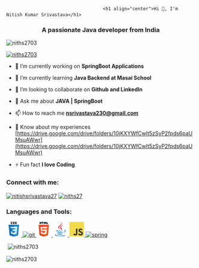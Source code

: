                                             
                                        <h1 align="center">Hi 👋, I'm Nitish Kumar Srivastava</h1>
<h3 align="center">A passionate Java developer from India</h3>

<p align="left"> <img src="https://komarev.com/ghpvc/?username=niths2703&label=Profile%20views&color=0e75b6&style=flat" alt="niths2703" /> </p>

<p align="left"> <a href="https://github.com/ryo-ma/github-profile-trophy"><img src="https://github-profile-trophy.vercel.app/?username=niths2703" alt="niths2703" /></a> </p>

- 🔭 I’m currently working on **SpringBoot Applications**

- 🌱 I’m currently learning **Java Backend at Masai School**

- 👯 I’m looking to collaborate on **Github and LinkedIn**

- 💬 Ask me about **JAVA | SpringBoot**

- 📫 How to reach me **nsrivastava230@gmail.com**

- 📄 Know about my experiences [https://drive.google.com/drive/folders/10jKXYWfCwlt5zSyP2fpds6paUMsuAWwr](https://drive.google.com/drive/folders/10jKXYWfCwlt5zSyP2fpds6paUMsuAWwr)

- ⚡ Fun fact **I love Coding**

<h3 align="left">Connect with me:</h3>
<p align="left">
<a href="https://linkedin.com/in/nitishsrivastava27" target="blank"><img align="center" src="https://raw.githubusercontent.com/rahuldkjain/github-profile-readme-generator/master/src/images/icons/Social/linked-in-alt.svg" alt="nitishsrivastava27" height="30" width="40" /></a>
<a href="https://www.hackerrank.com/niths27" target="blank"><img align="center" src="https://raw.githubusercontent.com/rahuldkjain/github-profile-readme-generator/master/src/images/icons/Social/hackerrank.svg" alt="niths27" height="30" width="40" /></a>
</p>

<h3 align="left">Languages and Tools:</h3>
<p align="left"> <a href="https://www.w3schools.com/css/" target="_blank" rel="noreferrer"> <img src="https://raw.githubusercontent.com/devicons/devicon/master/icons/css3/css3-original-wordmark.svg" alt="css3" width="40" height="40"/> </a> <a href="https://git-scm.com/" target="_blank" rel="noreferrer"> <img src="https://www.vectorlogo.zone/logos/git-scm/git-scm-icon.svg" alt="git" width="40" height="40"/> </a> <a href="https://www.w3.org/html/" target="_blank" rel="noreferrer"> <img src="https://raw.githubusercontent.com/devicons/devicon/master/icons/html5/html5-original-wordmark.svg" alt="html5" width="40" height="40"/> </a> <a href="https://www.java.com" target="_blank" rel="noreferrer"> <img src="https://raw.githubusercontent.com/devicons/devicon/master/icons/java/java-original.svg" alt="java" width="40" height="40"/> </a> <a href="https://developer.mozilla.org/en-US/docs/Web/JavaScript" target="_blank" rel="noreferrer"> <img src="https://raw.githubusercontent.com/devicons/devicon/master/icons/javascript/javascript-original.svg" alt="javascript" width="40" height="40"/> </a> <a href="https://spring.io/" target="_blank" rel="noreferrer"> <img src="https://www.vectorlogo.zone/logos/springio/springio-icon.svg" alt="spring" width="40" height="40"/> </a> </p>



<p>&nbsp;<img align="center" src="https://github-readme-stats.vercel.app/api?username=niths2703&show_icons=true&locale=en" alt="niths2703" /></p>

<p><img align="center" src="https://github-readme-streak-stats.herokuapp.com/?user=niths2703&" alt="niths2703" /></p>

